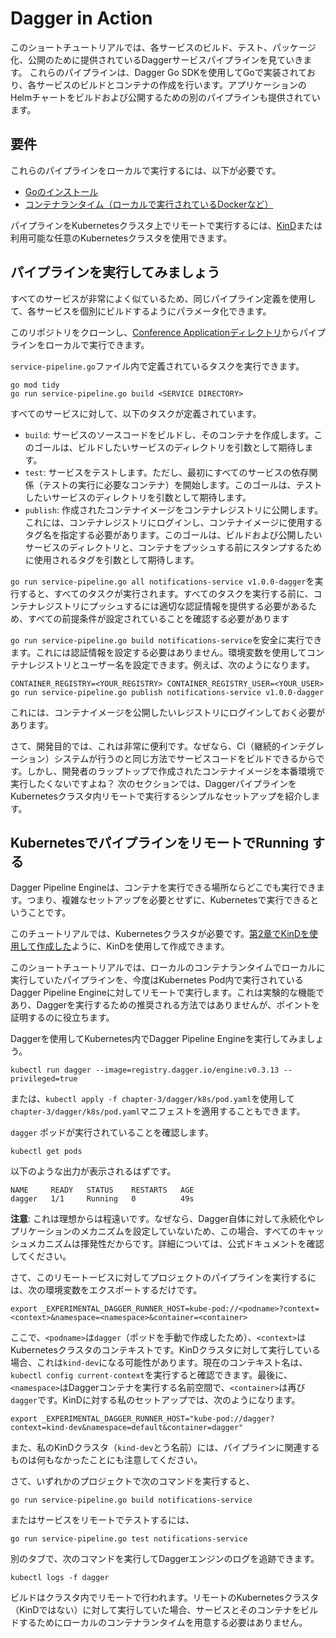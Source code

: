 # Dagger in Action

このショートチュートリアルでは、各サービスのビルド、テスト、パッケージ化、公開のために提供されているDaggerサービスパイプラインを見ていきます。
これらのパイプラインは、Dagger Go SDKを使用してGoで実装されており、各サービスのビルドとコンテナの作成を行います。アプリケーションのHelmチャートをビルドおよび公開するための別のパイプラインも提供されています。

## 要件

これらのパイプラインをローカルで実行するには、以下が必要です。
- [Goのインストール](https://go.dev/doc/install)
- [コンテナランタイム（ローカルで実行されているDockerなど）](https://docs.docker.com/get-docker/)

パイプラインをKubernetesクラスタ上でリモートで実行するには、[KinD](https://kind.sigs.k8s.io/)または利用可能な任意のKubernetesクラスタを使用できます。

## パイプラインを実行してみましょう

すべてのサービスが非常によく似ているため、同じパイプライン定義を使用して、各サービスを個別にビルドするようにパラメータ化できます。

このリポジトリをクローンし、[Conference Applicationディレクトリ](../../conference-application/)からパイプラインをローカルで実行できます。

`service-pipeline.go`ファイル内で定義されているタスクを実行できます。

```shell
go mod tidy
go run service-pipeline.go build <SERVICE DIRECTORY>
```

すべてのサービスに対して、以下のタスクが定義されています。
- `build`: サービスのソースコードをビルドし、そのコンテナを作成します。このゴールは、ビルドしたいサービスのディレクトリを引数として期待します。
- `test`: サービスをテストします。ただし、最初にすべてのサービスの依存関係（テストの実行に必要なコンテナ）を開始します。このゴールは、テストしたいサービスのディレクトリを引数として期待します。
- `publish`: 作成されたコンテナイメージをコンテナレジストリに公開します。これには、コンテナレジストリにログインし、コンテナイメージに使用するタグ名を指定する必要があります。このゴールは、ビルドおよび公開したいサービスのディレクトリと、コンテナをプッシュする前にスタンプするために使用されるタグを引数として期待します。

`go run service-pipeline.go all notifications-service v1.0.0-dagger`を実行すると、すべてのタスクが実行されます。すべてのタスクを実行する前に、コンテナレジストリにプッシュするには適切な認証情報を提供する必要があるため、すべての前提条件が設定されていることを確認する必要があります

`go run service-pipeline.go build notifications-service`を安全に実行できます。これには認証情報を設定する必要はありません。環境変数を使用してコンテナレジストリとユーザー名を設定できます。例えば、次のようになります。

```shell
CONTAINER_REGISTRY=<YOUR_REGISTRY> CONTAINER_REGISTRY_USER=<YOUR_USER> go run service-pipeline.go publish notifications-service v1.0.0-dagger
```

これには、コンテナイメージを公開したいレジストリにログインしておく必要があります。

さて、開発目的では、これは非常に便利です。なぜなら、CI（継続的インテグレーション）システムが行うのと同じ方法でサービスコードをビルドできるからです。しかし、開発者のラップトップで作成されたコンテナイメージを本番環境で実行したくないですよね？
次のセクションでは、DaggerパイプラインをKubernetesクラスタ内リモートで実行するシンプルなセットアップを紹介します。

## KubernetesでパイプラインをリモートでRunning する

Dagger Pipeline Engineは、コンテナを実行できる場所ならどこでも実行できます。つまり、複雑なセットアップを必要とせずに、Kubernetesで実行できるということです。

このチュートリアルでは、Kubernetesクラスタが必要です。[第2章でKinDを使用して作成した](../../chapter-2/README-ja.md#kindでローカルクラスタを作成する)ように、KinDを使用して作成できます。

このショートチュートリアルでは、ローカルのコンテナランタイムでローカルに実行していたパイプラインを、今度はKubernetes Pod内で実行されているDagger Pipeline Engineに対してリモートで実行します。これは実験的な機能であり、Daggerを実行するための推奨される方法ではありませんが、ポイントを証明するのに役立ちます。

Daggerを使用してKubernetes内でDagger Pipeline Engineを実行してみましょう。

```shell
kubectl run dagger --image=registry.dagger.io/engine:v0.3.13 --privileged=true
```

または、`kubectl apply -f chapter-3/dagger/k8s/pod.yaml`を使用して`chapter-3/dagger/k8s/pod.yaml`マニフェストを適用することもできます。

`dagger` ポッドが実行されていることを確認します。
```shell
kubectl get pods
```

以下のような出力が表示されるはずです。
```shell
NAME     READY   STATUS    RESTARTS   AGE
dagger   1/1     Running   0          49s
```

**注意**: これは理想からは程遠いです。なぜなら、Dagger自体に対して永続化やレプリケーションのメカニズムを設定していないため、この場合、すべてのキャッシュメカニズムは揮発性だからです。詳細については、公式ドキュメントを確認してください。

さて、このリモートービスに対してプロジェクトのパイプラインを実行するには、次の環境変数をエクスポートするだけです。
```shell
export _EXPERIMENTAL_DAGGER_RUNNER_HOST=kube-pod://<podname>?context=<context>&namespace=<namespace>&container=<container>
```

ここで、`<podname>`は`dagger`（ポッドを手動で作成したため）、`<context>`はKubernetesクラスタのコンテキストです。KinDクラスタに対して実行している場合、これは`kind-dev`になる可能性があります。現在のコンテキスト名は、`kubectl config current-context`を実行すると確認できます。最後に、`<namespace>`はDaggerコンテナを実行する名前空間で、`<container>`は再び`dagger`です。KinDに対する私のセットアップでは、次のようになります。

```shell
export _EXPERIMENTAL_DAGGER_RUNNER_HOST="kube-pod://dagger?context=kind-dev&namespace=default&container=dagger"
```

また、私のKinDクラスタ（`kind-dev`とう名前）には、パイプラインに関連するものは何もなかったことにも注意してください。

さて、いずれかのプロジェクトで次のコマンドを実行すると、
```shell
go run service-pipeline.go build notifications-service
```

またはサービスをリモートでテストするには、

```shell
go run service-pipeline.go test notifications-service
```

別のタブで、次のコマンドを実行してDaggerエンジンのログを追跡できます。
```shell
kubectl logs -f dagger
```

ビルドはクラスタ内でリモートで行われます。リモートのKubernetesクラスタ（KinDではない）に対して実行していた場合、サービスとそのコンテナをビルドするためにローカルのコンテナランタイムを用意する必要はありません。
